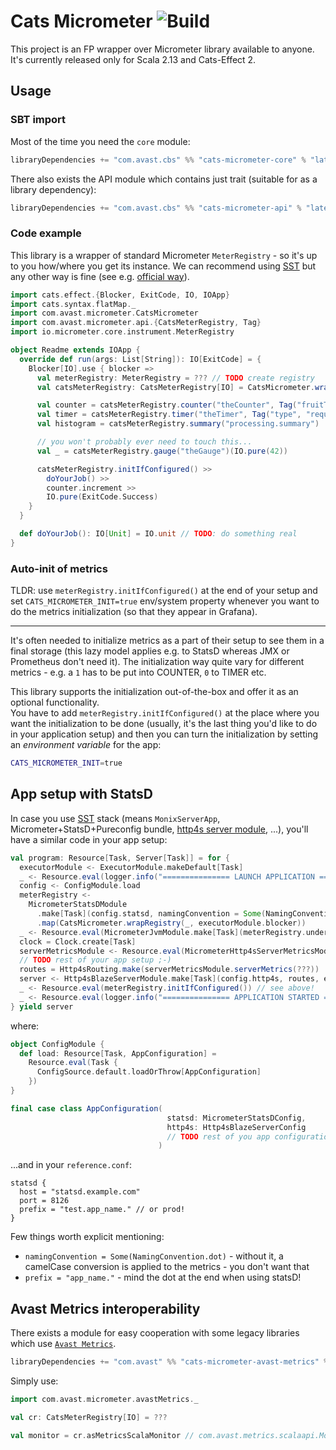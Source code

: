 # Cats Micrometer ![Build](https://github.com/avast/cats-micrometer/actions/workflows/build.yml/badge.svg?branch=master)

This project is an FP wrapper over Micrometer library available to anyone.  
It's currently released only for Scala 2.13 and Cats-Effect 2.

## Usage

### SBT import

Most of the time you need the `core` module:

```scala
libraryDependencies += "com.avast.cbs" %% "cats-micrometer-core" % "latestVersion"
```

There also exists the API module which contains just trait (suitable for as a library dependency):

```scala
libraryDependencies += "com.avast.cbs" %% "cats-micrometer-api" % "latestVersion"
```

### Code example

This library is a wrapper of standard Micrometer `MeterRegistry` - so it's up to you how/where you get its instance. We can recommend using
[SST](https://avast.github.io/scala-server-toolkit/subprojects/micrometer) but any other way is fine (see
e.g. [official way](https://micrometer.io/docs/registry/statsD)).

```scala
import cats.effect.{Blocker, ExitCode, IO, IOApp}
import cats.syntax.flatMap._
import com.avast.micrometer.CatsMicrometer
import com.avast.micrometer.api.{CatsMeterRegistry, Tag}
import io.micrometer.core.instrument.MeterRegistry

object Readme extends IOApp {
  override def run(args: List[String]): IO[ExitCode] = {
    Blocker[IO].use { blocker =>
      val meterRegistry: MeterRegistry = ??? // TODO create registry
      val catsMeterRegistry: CatsMeterRegistry[IO] = CatsMicrometer.wrapRegistry(meterRegistry, blocker)

      val counter = catsMeterRegistry.counter("theCounter", Tag("fruitType", "apples"))
      val timer = catsMeterRegistry.timer("theTimer", Tag("type", "requests"), Tag("service", "Filerep"))
      val histogram = catsMeterRegistry.summary("processing.summary")

      // you won't probably ever need to touch this...
      val _ = catsMeterRegistry.gauge("theGauge")(IO.pure(42))

      catsMeterRegistry.initIfConfigured() >>
        doYourJob() >>
        counter.increment >>
        IO.pure(ExitCode.Success)
    }
  }

  def doYourJob(): IO[Unit] = IO.unit // TODO: do something real
}

```

### Auto-init of metrics

TLDR: use `meterRegistry.initIfConfigured()` at the end of your setup and set `CATS_MICROMETER_INIT=true` env/system property whenever you
want to do the metrics initialization (so that they appear in Grafana).

---

It's often needed to initialize metrics as a part of their setup to see them in a final storage (this lazy model applies e.g. to StatsD
whereas JMX or Prometheus don't need it). The initialization way quite vary for different metrics - e.g. a `1` has to be put into
COUNTER, `0` to TIMER etc.

This library supports the initialization out-of-the-box and offer it as an optional functionality.  
You have to add `meterRegistry.initIfConfigured()` at the place where you want the initialization to be done (usually, it's the last thing
you'd like to do in your application setup) and then you can turn the initialization by setting an _environment variable_ for the app:

  ```bash
  CATS_MICROMETER_INIT=true
  ```

## App setup with StatsD

In case you use [SST](https://avast.github.io/scala-server-toolkit/subprojects/micrometer) stack (means `MonixServerApp`, Micrometer+StatsD+Pureconfig
bundle, [http4s server module](https://avast.github.io/scala-server-toolkit/subprojects/http4s), ...), you'll have a similar code in your
app setup:

```scala
val program: Resource[Task, Server[Task]] = for {
  executorModule <- ExecutorModule.makeDefault[Task]
  _ <- Resource.eval(logger.info("=============== LAUNCH APPLICATION ==============="))
  config <- ConfigModule.load
  meterRegistry <-
    MicrometerStatsDModule
      .make[Task](config.statsd, namingConvention = Some(NamingConvention.dot))
      .map(CatsMicrometer.wrapRegistry(_, executorModule.blocker))
  _ <- Resource.eval(MicrometerJvmModule.make[Task](meterRegistry.underlying))
  clock = Clock.create[Task]
  serverMetricsModule <- Resource.eval(MicrometerHttp4sServerMetricsModule.make[Task](meterRegistry.underlying, clock))
  // TODO rest of your app setup ;-)
  routes = Http4sRouting.make(serverMetricsModule.serverMetrics(???))
  server <- Http4sBlazeServerModule.make[Task](config.http4s, routes, executorModule.executionContext)
  _ <- Resource.eval(meterRegistry.initIfConfigured()) // see above!
  _ <- Resource.eval(logger.info("=============== APPLICATION STARTED ==============="))
} yield server
```

where:

```scala
object ConfigModule {
  def load: Resource[Task, AppConfiguration] =
    Resource.eval(Task {
      ConfigSource.default.loadOrThrow[AppConfiguration]
    })
}

final case class AppConfiguration(
                                   statsd: MicrometerStatsDConfig,
                                   http4s: Http4sBlazeServerConfig
                                   // TODO rest of you app configuration ;-)
                                 )

```

...and in your `reference.conf`:

```hocon
statsd {
  host = "statsd.example.com"
  port = 8126
  prefix = "test.app_name." // or prod!
}
```

Few things worth explicit mentioning:

- `namingConvention = Some(NamingConvention.dot)` - without it, a camelCase conversion is applied to the metrics - you don't want that
- `prefix = "app_name."` - mind the dot at the end when using statsD!

## Avast Metrics interoperability

There exists a module for easy cooperation with some legacy libraries which use [`Avast Metrics`](https://github.com/avast/metrics/).

```scala
libraryDependencies += "com.avast" %% "cats-micrometer-avast-metrics" % "latestVersion"
```

Simply use:

```scala
import com.avast.micrometer.avastMetrics._

val cr: CatsMeterRegistry[IO] = ???

val monitor = cr.asMetricsScalaMonitor // com.avast.metrics.scalaapi.Monitor
```
